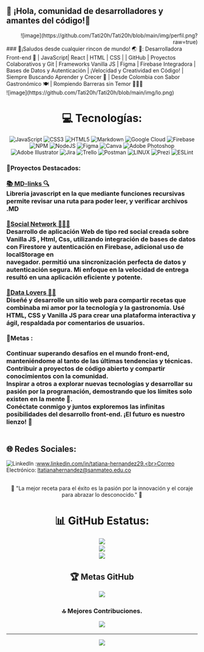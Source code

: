 ## 🧿 ¡Hola, comunidad de desarrolladores y amantes del código!👋 
<div align="end">
  ![image](https://github.com/Tati20h/Tati20h/blob/main/img/perfil.png?raw=true)
 </div>
### 💫¡Saludos desde cualquier rincon de mundo! 🌏 👋:
Desarrolladora Front-end 🚀 | JavaScript| React | HTML | CSS | | GitHub | Proyectos Colaborativos y Git | Frameworks Vanilla JS | Figma | Firebase Integradora | Bases de Datos y Autenticación | ¡Velocidad y Creatividad en Código! | Siempre Buscando Aprender y Crecer 🌱 | Desde Colombia con Sabor Gastronómico 🍽️ | Rompiendo Barreras sin Temor 💪🇨🇴<br> 
![image](https://github.com/Tati20h/Tati20h/blob/main/img/lo.png)

<div align="center"> 
  
  # 💻 Tecnologías:
![JavaScript](https://img.shields.io/badge/javascript-%23323330.svg?style=for-the-badge&logo=javascript&logoColor=%23F7DF1E) ![CSS3](https://img.shields.io/badge/css3-%231572B6.svg?style=for-the-badge&logo=css3&logoColor=white) ![HTML5](https://img.shields.io/badge/html5-%23E34F26.svg?style=for-the-badge&logo=html5&logoColor=white) ![Markdown](https://img.shields.io/badge/markdown-%23000000.svg?style=for-the-badge&logo=markdown&logoColor=white) ![Google Cloud](https://img.shields.io/badge/Google%20Cloud-%234285F4.svg?style=for-the-badge&logo=google-cloud&logoColor=white) ![Firebase](https://img.shields.io/badge/firebase-%23039BE5.svg?style=for-the-badge&logo=firebase) ![NPM](https://img.shields.io/badge/NPM-%23000000.svg?style=for-the-badge&logo=npm&logoColor=white) ![NodeJS](https://img.shields.io/badge/node.js-6DA55F?style=for-the-badge&logo=node.js&logoColor=white) 	![Figma](https://img.shields.io/badge/figma-%23F24E1E.svg?style=for-the-badge&logo=figma&logoColor=white) ![Canva](https://img.shields.io/badge/Canva-%2300C4CC.svg?style=for-the-badge&logo=Canva&logoColor=white) ![Adobe Photoshop](https://img.shields.io/badge/adobephotoshop-%2331A8FF.svg?style=for-the-badge&logo=adobephotoshop&logoColor=white) ![Adobe Illustrator](https://img.shields.io/badge/adobeillustrator-%23FF9A00.svg?style=for-the-badge&logo=adobeillustrator&logoColor=white) ![Jira](https://img.shields.io/badge/jira-%230A0FFF.svg?style=for-the-badge&logo=jira&logoColor=white) ![Trello](https://img.shields.io/badge/Trello-%23026AA7.svg?style=for-the-badge&logo=Trello&logoColor=white) ![Postman](https://img.shields.io/badge/Postman-FF6C37?style=for-the-badge&logo=postman&logoColor=white) ![LINUX](https://img.shields.io/badge/Linux-FCC624?style=for-the-badge&logo=linux&logoColor=black) ![Prezi](https://img.shields.io/badge/Prezi-%23000000.svg?style=for-the-badge&logo=Prezi&logoColor=white) ![ESLint](https://img.shields.io/badge/ESLint-4B3263?style=for-the-badge&logo=eslint&logoColor=white)
  
</div>

### 🚩Proyectos Destacados:<br><br><a href="https://github.com/Tati20h/DEV008-md-links">📚 MD-links 🔍 </a><br>Libreria javascript en la que mediante funciones recursivas permite revisar una ruta para poder leer, y verificar archivos .MD<br><br><a href="https://github.com/Tati20h/DEV008-social-network">📱Social Network 🙎🏻‍♀️</a><br>Desarrollo de aplicación Web de tipo red social creada sobre Vanilla JS , Html, Css, utilizando integración de bases de datos con Firestore y autenticación en Firebase, adicional uso de localStorage en<br>navegador.  permitió una sincronización perfecta de datos y autenticación segura. Mi enfoque en la velocidad de entrega resultó en una aplicación eficiente y potente.<br><br><a href="https://github.com/Tati20h/DEV008-data-lovers">🍲Data Lovers 🍲🍴</a><br>Diseñé y desarrolle un sitio web para compartir recetas que combinaba mi amor por la tecnología y la gastronomía. Usé HTML, CSS y Vanilla JS para crear una plataforma interactiva y ágil, respaldada por comentarios de usuarios.<br><br>🏁Metas :<br><br>Continuar superando desafíos en el mundo front-end, manteniéndome al tanto de las últimas tendencias y técnicas.<br>Contribuir a proyectos de código abierto y compartir conocimientos con la comunidad.<br>Inspirar a otros a explorar nuevas tecnologías y desarrollar su pasión por la programación, demostrando que los límites solo existen en la mente 🧠.<br>Conéctate conmigo y juntos exploremos las infinitas posibilidades del desarrollo front-end. ¡El futuro es nuestro lienzo! 🎨<br><br>

## 🌐 Redes Sociales:
![LinkedIn](https://img.shields.io/badge/LinkedIn-%230077B5.svg?logo=linkedin&logoColor=white) :www.linkedin.com/in/tatiana-hernandez29.<br>Correo Electrónico: ltatianahernandez@sanmateo.edu.co<br><br>

<div align="center"> 🚀 "La mejor receta para el éxito es la pasión por la innovación y el coraje para abrazar lo desconocido." 🌟 </div>

<div align="center">
  

# 📊 GitHub Estatus:
![](https://github-readme-stats.vercel.app/api?username=Tati20h&theme=blue-green&hide_border=false&include_all_commits=true&count_private=false)<br/>
![](https://github-readme-streak-stats.herokuapp.com/?user=Tati20h&theme=blue-green&hide_border=false)<br/>
![](https://github-readme-stats.vercel.app/api/top-langs/?username=Tati20h&theme=blue-green&hide_border=false&include_all_commits=true&count_private=false&layout=compact)

## 🏆 Metas GitHub 
![](https://github-profile-trophy.vercel.app/?username=Tati20h&theme=buddhism&no-frame=false&no-bg=true&margin-w=4)

### 🔝 Mejores Contribuciones.
![](https://github-contributor-stats.vercel.app/api?username=Tati20h&limit=5&theme=algolia&combine_all_yearly_contributions=true)

---
[![](https://visitcount.itsvg.in/api?id=Tati20h&icon=0&color=0)](https://visitcount.itsvg.in)


<!-- Proudly created with GPRM ( https://gprm.itsvg.in ) -->
 </div>
